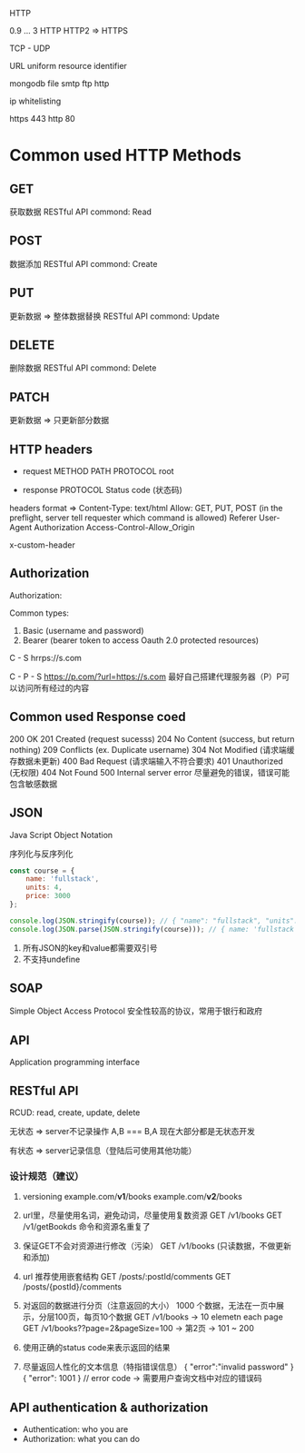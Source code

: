 HTTP

0.9
...
3
HTTP
HTTP2 => HTTPS


TCP - UDP


URL  uniform resource identifier


mongodb
file
smtp
ftp
http


ip whitelisting

https 443
http 80

# Common used HTTP Methods

## GET

获取数据
RESTful API commond: Read

## POST

数据添加
RESTful API commond: Create

## PUT

更新数据 => 整体数据替换
RESTful API commond: Update

## DELETE

删除数据
RESTful API commond: Delete

## PATCH

更新数据 => 只更新部分数据

## HTTP headers

- request
METHOD PATH PROTOCOL
    root

- response
PROTOCOL Status code (状态码)

headers format =>
Content-Type: text/html
Allow: GET, PUT, POST (in the preflight, server tell requester which command is allowed)
Referer
User-Agent
Authorization
Access-Control-Allow_Origin

x-custom-header

## Authorization

Authorization: <type> <credentials>

Common types:
1. Basic (username and password)
2. Bearer (bearer token to access Oauth 2.0 protected resources)

C - S
hrrps://s.com

C - P - S
https://p.com/?url=https://s.com
最好自己搭建代理服务器（P）P可以访问所有经过的内容

## Common used Response coed

200 OK
201 Created (request sucesss)
204 No Content (success, but return nothing)
209 Conflicts (ex. Duplicate username)
304 Not Modified (请求端缓存数据未更新)
400 Bad Request (请求端输入不符合要求)
401 Unauthorized (无权限)
404 Not Found
500 Internal server error 尽量避免的错误，错误可能包含敏感数据

## JSON

Java Script Object Notation

序列化与反序列化
```js
const course = {
    name: 'fullstack',
    units: 4,
    price: 3000
};

console.log(JSON.stringify(course)); // { "name": "fullstack", "units": "4", "price": "3000" }
console.log(JSON.parse(JSON.stringify(course))); // { name: 'fullstack', units: 4, price: 3000 }
```
1. 所有JSON的key和value都需要双引号
2. 不支持undefine

## SOAP

Simple Object Access Protocol
安全性较高的协议，常用于银行和政府

## API

Application programming interface

## RESTful API

RCUD: read, create, update, delete

无状态 => server不记录操作
A,B === B,A
现在大部分都是无状态开发

有状态 => server记录信息（登陆后可使用其他功能）

### 设计规范（建议）

1. versioning
example.com/**v1**/books
example.com/**v2**/books

2. url里，尽量使用名词，避免动词，尽量使用复数资源
GET /v1/books
GET /v1/getBookds 命令和资源名重复了

3. 保证GET不会对资源进行修改（污染）
GET /v1/books (只读数据，不做更新和添加)

4. url 推荐使用嵌套结构
GET /posts/:postId/comments
GET /posts/{postId}/comments

5. 对返回的数据进行分页（注意返回的大小）
1000 个数据，无法在一页中展示，分层100页，每页10个数据
GET /v1/books -> 10 elemetn each page
GET /v1/books??page=2&pageSize=100 -> 第2页 -> 101 ~ 200

6. 使用正确的status code来表示返回的结果

7. 尽量返回人性化的文本信息（特指错误信息）
{ "error":"invalid password" }
{ "error": 1001 } // error code -> 需要用户查询文档中对应的错误码

## API authentication & authorization

- Authentication: who you are
- Authorization: what you can do